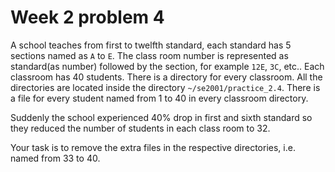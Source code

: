 # Week 2 problem 4

A school teaches from first to twelfth standard, each standard has 5 sections named as ` A ` to ` E `. The class room number is represented as standard(as number) followed by the section, for example ` 12E `, ` 3C `, etc..
Each classroom has 40 students. There is a directory for every classroom. All the directories are located inside the directory ` ~/se2001/practice_2.4 `. There is a file for every student named from 1 to 40 in every classroom directory.

Suddenly the school experienced 40% drop in first and sixth standard so they reduced the number of students in each class room to 32. 

Your task is to remove the extra files in the respective directories, i.e. named from 33 to 40.
